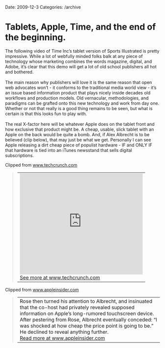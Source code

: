 Date: 2009-12-3
Categories: /archive

# Tablets, Apple, Time, and the end of the beginning.

<div class="Clog_Commentary_Wrap"><div class="Clog_Post_Text"><p>The following video of Time Inc&#8217;s tablet version of Sports Illustrated is pretty impressive.  While a lot of webfully minded folks balk at any piece of technology whose marketing combines the words magazine, digital, and Adobe, it&#8217;s clear that this demo will get a lot of old school publishers all hot and bothered.  <br />
<br />
The main reason why publishers will love it is the same reason that open web advocates won&#8217;t - it conforms to the traditional media world view - it&#8217;s an issue based information product that plays nicely inside decades old workflows and production models. Old vernacular, methodologies, and paradigms can be grafted onto this new technology and work from day one. Whether or not that really is a good thing remains to be seen, but what is certain is that this looks fun to play with.  <br />
<br />
The real X-factor here will be whatever Apple does on the tablet front and how exclusive that product might be.  A cheap, usable, slick tablet with an Apple on the back would be quite a bomb. And, if Alex Albrecht is to be believed (clip below), that may just be what we get.  Personally I can see Apple releasing a dirt cheap piece of populist hardware - IF and ONLY IF that hardware is tied into an iTunes newsstand that sells digital subscriptions.</p></div></div><div class="Clog_Content_Outer"><!-- BEGIN_CLOG_CONTENT ID: reload CLOGS.CLIPMARKS.COM --><div class="Clog_Top_Wrap"><div class="Clog_Source_First"><span>Clipped from <a rel="clipsource"  title="http://www.techcrunch.com/2009/12/02/video-time-tablet-magazine/" href="http://www.techcrunch.com/2009/12/02/video-time-tablet-magazine/">www.techcrunch.com</a></span></div></div><div class="Clog_Middle_Wrap"><blockquote class="Clog_Content_Item" cite="http://www.techcrunch.com/2009/12/02/video-time-tablet-magazine/"><table cellpadding="0" cellspacing="0"><tr><td><div align="center" class="Clog_Content_Item_Emb"><embed src="http://www.youtube.com/v/ZxXlqtg2rik&amp;hl=en_US&amp;fs=1&amp;" height="329" width="400" wmode="opaque" allowfullscreen="true" allowscriptaccess="always" type="application/x-shockwave-flash"></embed></div><span class="Clog_Source_Button"><a rel="clipsource"  title="http://www.techcrunch.com/2009/12/02/video-time-tablet-magazine/" href="http://www.techcrunch.com/2009/12/02/video-time-tablet-magazine/">See more at www.techcrunch.com</a></span></td></tr></table></blockquote><div class="Clog_Source_Wrap"><div class="Clog_Source"><span>Clipped from <a rel="clipsource"  title="http://www.appleinsider.com/articles/09/12/02/apple_tablet_rumored_to_be_shockingly_inexpensive.html" href="http://www.appleinsider.com/articles/09/12/02/apple_tablet_rumored_to_be_shockingly_inexpensive.html">www.appleinsider.com</a></span></div></div><blockquote class="Clog_Content_Item" cite="http://www.appleinsider.com/articles/09/12/02/apple_tablet_rumored_to_be_shockingly_inexpensive.html"><table cellpadding="0" cellspacing="0"><tr><td><DIV>
Rose then turned his attention to Albrecht, and insinuated that the co-host had privately revealed supposed information on Apple&#8217;s long-rumored touchscreen device. After pestering from Rose, Albrecht eventually conceded: &#8220;I was shocked at how cheap the price point is going to be.&#8221; He declined to reveal anything further.</DIV><span class="Clog_Source_Button"><a rel="clipsource"  title="http://www.appleinsider.com/articles/09/12/02/apple_tablet_rumored_to_be_shockingly_inexpensive.html" href="http://www.appleinsider.com/articles/09/12/02/apple_tablet_rumored_to_be_shockingly_inexpensive.html">Read more at www.appleinsider.com</a></span></td></tr></table></blockquote></div><div class="Clog_Bottom_Wrap">&nbsp;</div></div>
